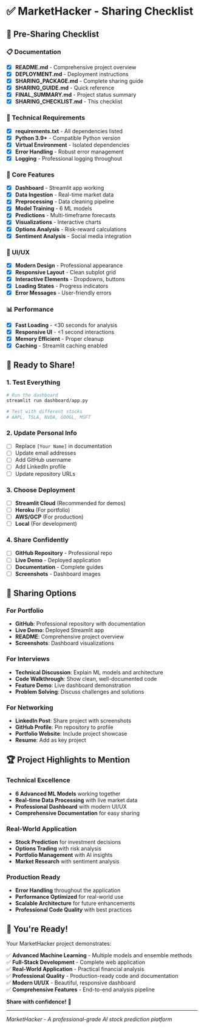 # ✅ MarketHacker - Sharing Checklist

## 🎯 Pre-Sharing Checklist

### 📋 Documentation
- [x] **README.md** - Comprehensive project overview
- [x] **DEPLOYMENT.md** - Deployment instructions
- [x] **SHARING_PACKAGE.md** - Complete sharing guide
- [x] **SHARING_GUIDE.md** - Quick reference
- [x] **FINAL_SUMMARY.md** - Project status summary
- [x] **SHARING_CHECKLIST.md** - This checklist

### 🔧 Technical Requirements
- [x] **requirements.txt** - All dependencies listed
- [x] **Python 3.9+** - Compatible Python version
- [x] **Virtual Environment** - Isolated dependencies
- [x] **Error Handling** - Robust error management
- [x] **Logging** - Professional logging throughout

### 🚀 Core Features
- [x] **Dashboard** - Streamlit app working
- [x] **Data Ingestion** - Real-time market data
- [x] **Preprocessing** - Data cleaning pipeline
- [x] **Model Training** - 6 ML models
- [x] **Predictions** - Multi-timeframe forecasts
- [x] **Visualizations** - Interactive charts
- [x] **Options Analysis** - Risk-reward calculations
- [x] **Sentiment Analysis** - Social media integration

### 🎨 UI/UX
- [x] **Modern Design** - Professional appearance
- [x] **Responsive Layout** - Clean subplot grid
- [x] **Interactive Elements** - Dropdowns, buttons
- [x] **Loading States** - Progress indicators
- [x] **Error Messages** - User-friendly errors

### 📊 Performance
- [x] **Fast Loading** - <30 seconds for analysis
- [x] **Responsive UI** - <1 second interactions
- [x] **Memory Efficient** - Proper cleanup
- [x] **Caching** - Streamlit caching enabled

## 🚀 Ready to Share!

### 1. **Test Everything**
```bash
# Run the dashboard
streamlit run dashboard/app.py

# Test with different stocks
# AAPL, TSLA, NVDA, GOOGL, MSFT
```

### 2. **Update Personal Info**
- [ ] Replace `[Your Name]` in documentation
- [ ] Update email addresses
- [ ] Add GitHub username
- [ ] Add LinkedIn profile
- [ ] Update repository URLs

### 3. **Choose Deployment**
- [ ] **Streamlit Cloud** (Recommended for demos)
- [ ] **Heroku** (For portfolio)
- [ ] **AWS/GCP** (For production)
- [ ] **Local** (For development)

### 4. **Share Confidently**
- [ ] **GitHub Repository** - Professional repo
- [ ] **Live Demo** - Deployed application
- [ ] **Documentation** - Complete guides
- [ ] **Screenshots** - Dashboard images

## 🎯 Sharing Options

### For Portfolio
- **GitHub**: Professional repository with documentation
- **Live Demo**: Deployed Streamlit app
- **README**: Comprehensive project overview
- **Screenshots**: Dashboard visualizations

### For Interviews
- **Technical Discussion**: Explain ML models and architecture
- **Code Walkthrough**: Show clean, well-documented code
- **Feature Demo**: Live dashboard demonstration
- **Problem Solving**: Discuss challenges and solutions

### For Networking
- **LinkedIn Post**: Share project with screenshots
- **GitHub Profile**: Pin repository to profile
- **Portfolio Website**: Include project showcase
- **Resume**: Add as key project

## 🏆 Project Highlights to Mention

### Technical Excellence
- **6 Advanced ML Models** working together
- **Real-time Data Processing** with live market data
- **Professional Dashboard** with modern UI/UX
- **Comprehensive Documentation** for easy sharing

### Real-World Application
- **Stock Prediction** for investment decisions
- **Options Trading** with risk analysis
- **Portfolio Management** with AI insights
- **Market Research** with sentiment analysis

### Production Ready
- **Error Handling** throughout the application
- **Performance Optimized** for real-world use
- **Scalable Architecture** for future enhancements
- **Professional Code Quality** with best practices

## 🎉 You're Ready!

Your MarketHacker project demonstrates:

✅ **Advanced Machine Learning** - Multiple models and ensemble methods  
✅ **Full-Stack Development** - Complete web application  
✅ **Real-World Application** - Practical financial analysis  
✅ **Professional Quality** - Production-ready code and documentation  
✅ **Modern UI/UX** - Beautiful, responsive dashboard  
✅ **Comprehensive Features** - End-to-end analysis pipeline  

**Share with confidence!** 🚀

---

*MarketHacker - A professional-grade AI stock prediction platform* 